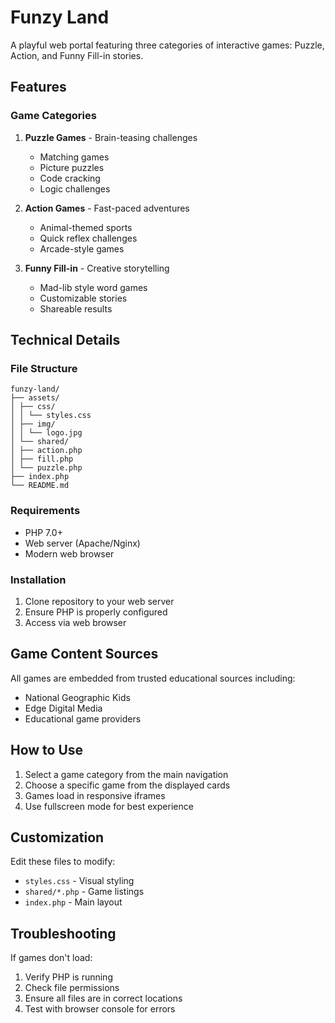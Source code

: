 # Funzy Land 

A playful web portal featuring three categories of interactive games: Puzzle, Action, and Funny Fill-in stories.

## Features

### Game Categories
1. **Puzzle Games** - Brain-teasing challenges
   - Matching games
   - Picture puzzles
   - Code cracking
   - Logic challenges

2. **Action Games** - Fast-paced adventures
   - Animal-themed sports
   - Quick reflex challenges
   - Arcade-style games

3. **Funny Fill-in** - Creative storytelling
   - Mad-lib style word games
   - Customizable stories
   - Shareable results

## Technical Details

### File Structure
```
funzy-land/
├── assets/
│ ├── css/
│ │ └── styles.css
│ ├── img/
│ │ └── logo.jpg
│ └── shared/
│ ├── action.php
│ ├── fill.php
│ └── puzzle.php
├── index.php
└── README.md
```


### Requirements
- PHP 7.0+
- Web server (Apache/Nginx)
- Modern web browser

### Installation
1. Clone repository to your web server
2. Ensure PHP is properly configured
3. Access via web browser

## Game Content Sources
All games are embedded from trusted educational sources including:
- National Geographic Kids
- Edge Digital Media
- Educational game providers

## How to Use
1. Select a game category from the main navigation
2. Choose a specific game from the displayed cards
3. Games load in responsive iframes
4. Use fullscreen mode for best experience

## Customization
Edit these files to modify:
- `styles.css` - Visual styling
- `shared/*.php` - Game listings
- `index.php` - Main layout

## Troubleshooting
If games don't load:
1. Verify PHP is running
2. Check file permissions
3. Ensure all files are in correct locations
4. Test with browser console for errors
